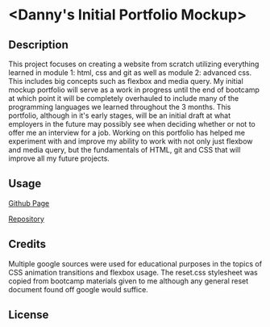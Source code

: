 # <Danny's Initial Portfolio Mockup>

## Description

This project focuses on creating a website from scratch utilizing everything learned in module 1: html, css and git as well as module 2: advanced css. This includes big concepts such as flexbox and media query. My initial mockup portfolio will serve as a work in progress until the end of bootcamp at which point it will be completely overhauled to include many of the programming languages we learned throughout the 3 months. This portfolio, although in it's early stages, will be an initial draft at what employers in the future may possibly see when deciding whether or not to offer me an interview for a job. Working on this portfolio has helped me experiment with and improve my ability to work with not only just flexbow and media query, but the fundamentals of HTML, git and CSS that will improve all my future projects.

## Usage
<!-- 
screenshot -->

[Github Page](https://dannymak1993.github.io/Challenge-2/)

[Repository](https://github.com/Dannymak1993/Challenge-2)

## Credits

Multiple google sources were used for educational purposes in the topics of CSS animation transitions and flexbox usage.
The reset.css stylesheet was copied from bootcamp materials given to me although any general reset document found off google would suffice.

## License

<!-- The last section of a high-quality README file is the license. This lets other developers know what they can and cannot do with your project. If you need help choosing a license, refer to [https://choosealicense.com/](https://choosealicense.com/). -->

